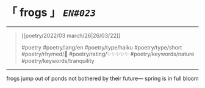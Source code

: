# &#12300; frogs &#12301; *`EN#023`*

---

> [[poetry/2022/03 march/26|26/03/22]]
> 
> #poetry 
> #poetry/lang/en 
> #poetry/type/haiku #poetry/type/short 
> #poetry/rhymed/🔴 
> #poetry/rating/✨✨✨✨✨ 
> #poetry/keywords/nature #poetry/keywords/tranquility

---

frogs jump out of ponds
not bothered by their future—
spring is in full bloom